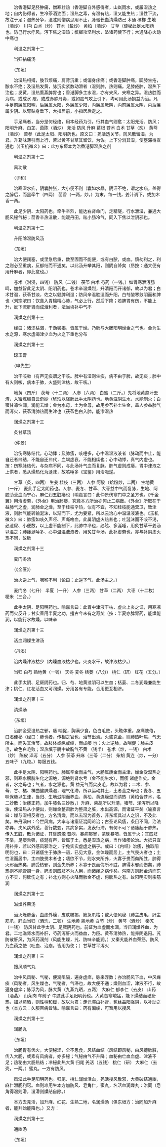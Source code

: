 <!-- { "loadSidebar": true } -->
　　治香港脚足胫肿痛，憎寒壮热（香港脚自外感得者，山岚雨水，或履湿热之地；自内伤得者，生冷茶酒油面；湿热之毒，有湿有热，湿又能生热；湿性下流，故注于足；湿热分争，湿胜则憎病忌用不止，脉驰长血清燥防己 木通 槟榔 生地（酒炒） 川芎 白术（炒） 苍术（盐炒） 黄柏（酒炒） 甘草（便秘此足太阳药也。防己行水疗风，泻下焦之湿热；槟榔攻坚利水，坠诸药使下行；木通降心火动中痛也

　　利湿之剂第十二

　　当归拈痛汤

　　（东垣）

　　治湿热相搏，肢节烦痛，肩背沉重；或偏身疼痛；或香港脚肿痛，脚膝生疮，脓水不绝；及湿热发黄，脉沉实紧数动滑者（湿则肿，热则痛。足膝疮肿，湿热下注也；发黄，湿热薰蒸脾胃也；香港脚多主水湿，亦有夹风、夹寒之异。湿热胜而为病，或成水 疮，或成赤肿丹毒，或如疝气攻上引下，均可用此汤损益为治。凡手足前廉属阳明，后廉属太阳，外廉属少阳，内廉属厥阴，内前廉属太阴，内后廉属少阴。以臂贴身垂下，大指居前，小指居后定之。

　　手足痛者，当分是何经络，用本经药为引，行其血气则愈：太阳羌活、防风；阳明升麻、白芷、茵陈（酒炒） 羌活 防风 升麻 葛根 苍术 白术 甘草（炙） 黄芩（酒炒） 苦参（此足太阳、阳明药也。原文曰：羌活透关节，防风散留湿，为君。升葛味薄引而上行，苦以黄芩甘草其留饮，为佐。上下分消其湿，使壅滞得宣通也（《玉机微义》曰：此方东垣本为治香港脚湿热之剂

　　利湿之剂第十二

　　禹功散

　　（子和）

　　治寒湿水疝，阴囊肿胀，大小便不利（囊如水晶，阴汗不绝，谓之水疝，盖得之醉后，而黑牵牛（四两） 茴香（一两，炒。）为末。每一钱，姜汁调下。或加木香一两。

　　此足少阴、太阳药也。牵牛辛烈，能达右肾命门，走精隧，行水泄湿，兼通大肠风秘气秘；茴香辛热温散，能暖丹田，祛小肠冷气，同入下焦以泄阴邪也。

　　利湿之剂第十二

　　升阳除湿防风汤

　　（东垣）

　　治大便闭塞，或里急后重，数至圊而不能便，或有白脓，或血。慎勿利之，利之则必至重病，反郁结而不通矣，以此汤升举其阳，则阴自降矣（昂按：通大便有用升麻者，即此意也。）

　　苍术（泔浸，四钱） 防风（二钱） 茯苓 白术 芍药（一钱。）如胃寒泄泻肠鸣，加益智此足太阴、阳明药也。苍术辛温燥烈，升清阳而开诸郁，故以为君；白术甘温，茯苓甘淡，佐之以健脾利湿；防风辛温胜湿而升阳，白芍酸寒敛阴而和脾也（刘宗浓曰：饮食入胃输精心肺，气必上行，然后下降；若脾胃有伤，不能上升，反下流肝肾而成泄利者，法当填补中气不

　　润燥之剂第十三

　　经曰：诸涩枯涸，干劲皴揭，皆属于燥。乃肺与大肠阳明燥金之气也。金为生水之源，寒水虚竭津少血为火之下重也分布

　　润燥之剂第十三

　　琼玉膏

　　（申先生）

　　治干咳嗽（有声无痰谓之干咳。脾中有湿则生痰，病不由于脾，故无痰；肺中有火则咳，病本于肺，火盛则津枯，故干咳。）

　　地黄（四斤） 茯苓（十二两） 人参（六两） 白蜜（二斤。）先将地黄熬汁去渣，入蜜炼稠自云奇妙（琥珀以降肺此手太阴药也。地黄滋阴生水，水能制火；白蜜甘凉性润，润能去燥；金为水母，土为金母，故用参苓补土生金，盖人参益肺气而泻火，茯苓清肺热而生津也（茯苓色白入肺，能渗湿热

　　润燥之剂第十三

　　炙甘草汤

　　（仲景）

　　治伤寒脉结代，心动悸；及肺痿，咳唾多，心中温温液液者（脉动而中止，能自还者曰结，不能自还曰代，血竭虚衰，不能相续也；心中动悸，真气内虚也。按：伤寒脉结代，与杂病不同，与此汤补气血而复脉。肺气虚则成痿，胃中津液之上供者，悉从燥热化为涎沫，故咳唾多《宝鉴》用治呃逆。

　　甘草（炙，四两） 生姜 桂枝（三两） 人参 阿胶（蛤粉炒，二两） 生地黄（一斤） 麦此手足太阴药也。人参、麦冬、甘草、大枣益中气而复脉，生地、阿胶助营血而宁心，麻仁润五脏痿也（喻嘉言曰：此仲景伤寒门中之圣方也。《千金翼》用治虚劳，《外台》用治肺痿，究竟本方所治亦何止二病哉。《外台》所取在于益肺气之虚，润肺金之燥，至于桂枝辛热，似有不宜，不知桂枝能通营卫，致津液，则肺气能转输涎沫，以渐而下，尤为要紧，所以云治心中温温液液也。《玉机微义》曰：肺痿如咳久声哑、声嘶咯血，此属阴虚火热甚也；吐涎沫而不咳不渴，必遗尿、小便数，以上虚不能制下，此肺中冷也，必眩、多涎唾，用炙甘草干姜汤以温之；肺痿涎唾多、心中温温液液者，用炙甘草汤，此补虚劳也，亦与补阴虚火热不同，故肺

　　润燥之剂第十三

　　麦门冬汤

　　（《金匮》）

　　治火逆上气，咽喉不利（论曰：止逆下气，此汤主之。）

　　麦门冬（七升） 半夏（一升） 人参（三两） 甘草（二两） 大枣（十二枚） 粳米（三合。）

　　此手太阴、足阳明药也。喻嘉言曰：此胃中津液干枯、虚火上炎之证，用寒凉药而火反升；甘实善用半夏之功，擅古今未有之奇矣（按：半夏亦脾胃药，能燥能润，以能行水故燥，以味辛

　　润燥之剂第十三

　　活血润燥生津汤

　　（丹溪）

　　治内燥津液枯少（内燥血液枯少也。火炎水干，故津液枯少。）

　　当归 白芍 熟地黄（一钱） 天冬 麦冬 栝蒌（八分） 桃仁（研） 红花（五分。）

　　此手太阴、足厥阴药也。归、芍、地黄滋阴可以生血；栝蒌、二冬润燥兼能生津；桃仁、红花活血又可润燥。分用各有专能，合用更互相济。

　　润燥之剂第十三

　　清燥汤

　　（东垣）

　　治肺金受湿热之邪，痿 喘促，胸满少食，色白毛败，头眩体重，身痛肢倦，口渴便秘（经曰：肺也者，传相之官也，治节出焉。火盛克金，则肺热叶焦，气无所主，而失其治节，故肢体或纵或缩，而成痿 也；火上逆肺，故喘促；肺主皮毛，故色白毛败；湿热填于膈中故胸气不黄 （钱半） 苍术（炒，一钱） 白术（炒） 陈皮 泽泻（五分） 人参 茯苓 升麻（三苓（二分） 柴胡 黄连（炒，一分） 五味子（九粒。）每服五钱。

　　此手足太阴、阳明药也。肺属辛金而主气，大肠属庚金而主津，燥金受湿热之邪，则寒水膀胱生化之源绝，源绝则肾水亏（金不能生水），而痿 诸症作矣。金者，水之母也；气者，水之源也。黄 益元气而实皮毛，故以为君；二术、参、苓、甘、橘、神曲健脾燥湿，理气化滞，所以运动其土，土者金之母也；麦冬、五味保肺以生津，当归、生地滋阴而养血，黄柏、黄连燥湿而清热（黄柏合苍术，名二妙散：治痿正药，加牛膝名三妙散，）升麻、柴胡所以升清，猪苓、泽泻所以降浊，使湿热从小便出，则燥金整肃肺为整肃之脏，水出高源，而诸证平矣（喻嘉言曰：燥与湿相反者也，方名清燥，而以去湿为首务，非东垣具过人之识，不及此矣。朱丹溪曰：今世风病，大率与诸痿证混同论治；古圣论风痿，条目不同，治法亦异，夫风病外感，善行数变，其病多实，发表行滞，有何不可？诸痿起于肺热，传入五脏，散为诸证，其昏惑螈 瞀闷，暴病郁冒，蒙昧暴喑，皆属于火；其四肢不举，足痿舌强，痰涎有声，皆属于土，悉是湿热之病，当作诸痿论治。大抵只宜用补养，若以外感风邪治之，宁免实实虚虚之祸乎。或曰：《内经》治痿，独取阳明何也，曰：只诸痿生于肺热一语，已见大意，金体燥而居上，主气畏火者也；土性湿而居中，主四肢畏木者也；嗜欲不节，则水失所养，火寡于畏而侮所胜，肺得火邪而热矣，肺受热邪，则金失所养；木寡于畏而侮所不胜，脾得木邪而伤矣，肺热则不能管摄一身，脾虚则四肢不为人用，而诸痿之病作矣。泻南方则肺金清而东方不实，何脾伤之有；补北方则心火降而肺金不虚，何脾热之有。故阳明实则宗筋润

　　润燥之剂第十三

　　滋燥养荣汤

　　治火烁肺金，血虚外燥，皮肤皴揭，筋急爪枯；或大便风秘（肺主皮毛，肝主筋爪，肝血当归（酒洗，二钱） 生地黄 熟地黄 白芍（炒） 黄芩（酒炒） 秦艽（一钱） 防风甘此手太阴、足厥阴药也。前证为血虚而水涸，当归润燥养血，为君。二地滋肾水而补肝，芍药泻肝火而益血，为臣。黄芩清肺热，能养阴退阳。艽防散肝风，为风药润剂（风能生燥，艽、防味辛能润，）又秦艽能养血荣筋，防风乃血药之使（吐血、治崩，皆用为使；）甘草甘平泻火

　　润燥之剂第十三

　　搜风顺气丸

　　治中风风秘、气秘，便溺阻隔，遍身虚痒，脉来浮数；亦治肠风下血，中风瘫痪（风秘者，风生燥也，气秘者，气滞也，故大便不通；燥则血涩，津液不行，故遍身虚痒；脉浮为风，脉大黄（九蒸九晒，五两） 大麻仁 郁李仁（去皮） 山药（酒蒸） 山茱肉 车前子 牛膝此手足阳明药也。大黄苦寒峻猛，能下燥结而祛瘀热，加以蒸晒，则性稍和缓，故以为君；走元滞由补肾，菟丝益阳强阴，以补助之也（本方云：久服百病皆除。喻嘉言曰：药有偏峻，可暂用以搜风

　　润燥之剂第十三

　　润肠丸

　　（东垣）

　　治肠胃有优火，大便秘涩，全不思食，风结血结（风结即风秘，由风搏肺脏，传入大肠，或素有风病者，亦多秘；气秘由气不升降；血秘由亡血血虚、津液不足；热秘由大肠热结；冷秘此热大黄 归尾 羌活（五钱） 桃仁（研） 大麻仁（去壳，一两。）蜜丸。一方有防风。

　　风湿此手足阳明药也。归尾、桃仁润燥活血，羌活搜风散邪，大黄破结通幽，麻仁滑肠利窍。血则难用生本方加防风、皂角仁，蜜丸，名活血润燥丸：治同（皂角得湿则滑，湿滑则燥结自除。）

　　本方去羌活，加升麻、红花、生熟二地，名润燥汤（俱东垣方：治同加升麻者，能升始能降也。）又方：

　　润燥之剂第十三

　　通幽汤

　　（东垣）

